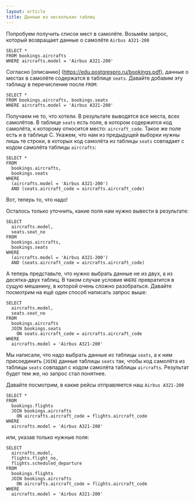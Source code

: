```yaml
---
layout: article
title: Данные из нескольких таблиц
---
```


Попробуем получить список мест в самолёте. Возьмём запрос, который возвращает данные о самолёте `Airbus A321-200`

    SELECT *
    FROM bookings.aircrafts
    WHERE aircrafts.model = 'Airbus A321-200'

Согласно [описанию] (https://edu.postgrespro.ru/bookings.pdf), данные о местах в самолёте содержатся в таблице `seats`.
Давайте добавим эту таблицу в перечисление после `FROM`:

    SELECT *
    FROM bookings.aircrafts, bookings.seats
    WHERE aircrafts.model = 'Airbus A321-200'

Получаем не то, что хотели. В результате выводятся все места, всех самолётов. В таблице `seats` есть поле, в котором содержится код самолёта, к которому относится место: `aircraft_code`. Такое же поле есть и в таблице С. Укажем, что нам из предыдущей выборки нужны лишь те строки, в которых код самолёта из таблицы `seats` совпадает с кодом самолёта таблицы `aircrafts`:

    SELECT *
    FROM
      bookings.aircrafts,
      bookings.seats
    WHERE
      (aircrafts.model = 'Airbus A321-200')
      AND (seats.aircraft_code = aircrafts.aircraft_code)

Вот, теперь то, что надо!

Осталось только уточнить, какие поля нам нужно вывести в результате:

    SELECT
      aircrafts.model,
      seats.seat_no
    FROM
      bookings.aircrafts,
      bookings.seats
    WHERE
      (aircrafts.model = 'Airbus A321-200')
      AND (seats.aircraft_code = aircrafts.aircraft_code)

А теперь представьте, что нужно выбрать данные не из двух, а из десятка-двух таблиц. В таком случае условие `WHERE` превратится в сущую мешанину, в которой очень сложно разобраться. Давайте посмотрим на ещё один способ написать запрос выше:

    SELECT
      aircrafts.model,
      seats.seat_no
    FROM
      bookings.aircrafts
      JOIN bookings.seats
        ON seats.aircraft_code = aircrafts.aircraft_code
    WHERE
      aircrafts.model = 'Airbus A321-200'

Мы написали, что надо выбрать данные из таблицы `seats`, а к ним присоединить (`JOIN`) данные таблицы `seats` так, чтобы код самолёта из таблицы `seats` совпадал с кодом самолёта таблицы `aircrafts`.
Результат будет тем же, но запрос стал понятнее.

Давайте посмотрим, в какие рейсы отправляется наш `Airbus A321-200`

    SELECT *
    FROM
      bookings.flights
      JOIN bookings.aircrafts
        ON aircrafts.aircraft_code = flights.aircraft_code
    WHERE
      aircrafts.model = 'Airbus A321-200'

или, указав только нужные поля:

    SELECT
      aircrafts.model,
      flights.flight_no,
      flights.scheduled_departure
    FROM
      bookings.flights
      JOIN bookings.aircrafts
        ON aircrafts.aircraft_code = flights.aircraft_code
    WHERE
      aircrafts.model = 'Airbus A321-200'  
